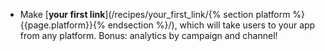 * Make [**your first link**](/recipes/your_first_link/{% section platform %}{{page.platform}}{% endsection %}/), which will take users to your app from any platform. Bonus: analytics by campaign and channel!
